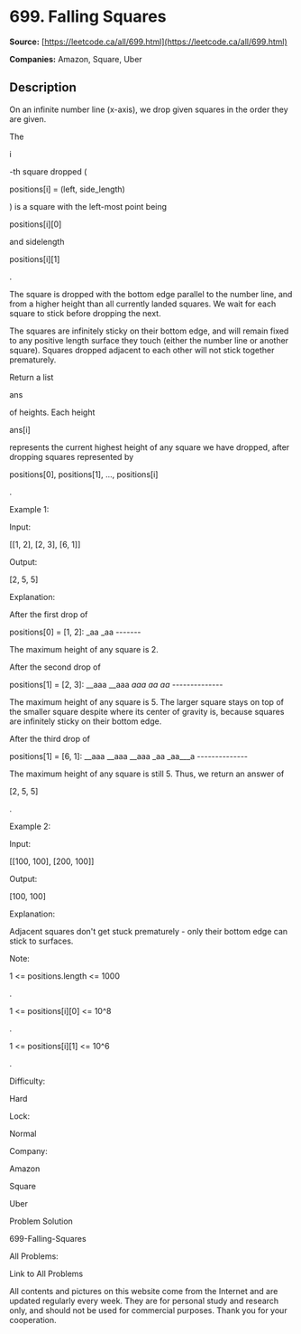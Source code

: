 # 699. Falling Squares

**Source:** [https://leetcode.ca/all/699.html](https://leetcode.ca/all/699.html)

**Companies:** Amazon, Square, Uber

## Description

On an infinite number line (x-axis), we drop given squares in the order they are given.

The

i

-th square dropped (

positions[i] = (left, side_length)

) is a
        square with the left-most point being

positions[i][0]

and sidelength

positions[i][1]

.

The square is dropped with the bottom edge parallel to the number line, and from a higher
        height than all currently landed squares. We wait for each square to stick before dropping
        the next.

The squares are infinitely sticky on their bottom edge, and will remain fixed to any positive
        length surface they touch (either the number line or another square). Squares dropped
        adjacent to each other will not stick together prematurely.

Return a list

ans

of heights. Each height

ans[i]

represents the
        current highest height of any square we have dropped, after dropping squares represented by

positions[0], positions[1], ..., positions[i]

.

Example 1:

Input:

[[1, 2], [2, 3], [6, 1]]

Output:

[2, 5, 5]

Explanation:

After the first drop of

positions[0] = [1, 2]: _aa _aa -------

The maximum
        height of any square is 2.

After the second drop of

positions[1] = [2, 3]: __aaa __aaa __aaa _aa__ _aa__
        --------------

The maximum height of any square is 5. The larger square stays on top
        of the smaller square despite where its center of gravity is, because squares are infinitely
        sticky on their bottom edge.

After the third drop of

positions[1] = [6, 1]: __aaa __aaa __aaa _aa _aa___a
        --------------

The maximum height of any square is still 5. Thus, we return an answer
        of

[2, 5, 5]

.

Example 2:

Input:

[[100, 100], [200, 100]]

Output:

[100, 100]

Explanation:

Adjacent squares don't get stuck prematurely - only their bottom edge can stick to surfaces.

Note:

1 <= positions.length <= 1000

.

1 <= positions[i][0] <= 10^8

.

1 <= positions[i][1] <= 10^6

.

Difficulty:

Hard

Lock:

Normal

Company:

Amazon

Square

Uber

Problem Solution

699-Falling-Squares

All Problems:

Link to All Problems

All contents and pictures on this website come from the Internet and are updated regularly every week. They are for personal study and research only, and should not be used for commercial purposes. Thank you for your cooperation.

